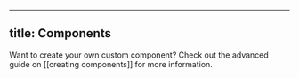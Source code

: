______________________________________________________________________

## title: Components

Want to create your own custom component? Check out the advanced guide on \[\[creating components\]\] for more information.

